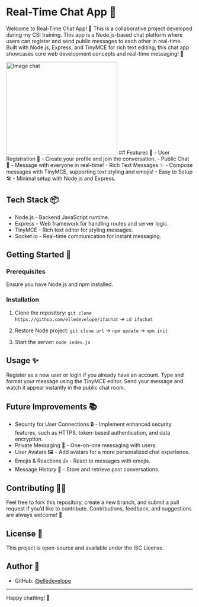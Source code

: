  # Real-Time Chat App 💬
Welcome to Real-Time Chat App! 🎉 This is a collaborative project developed during my CSI training. This app is a Node.js-based chat platform where users can register and send public messages to each other in real-time. Built with Node.js, Express, and TinyMCE for rich text editing, this chat app showcases core web development concepts and real-time messaging! 🚀

<img src="./assets/img/image-chat.png" alt="Image chat" width="300" height="250"> 
## Features 🌟
- User Registration 🔑 - Create your profile and join the conversation.
- Public Chat 💬 - Message with everyone in real-time!
- Rich Text Messages ✨ - Compose messages with TinyMCE, supporting text styling and emojis!
- Easy to Setup 🛠️ - Minimal setup with Node.js and Express.

## Tech Stack 📦
* Node.js - Backend JavaScript runtime.
* Express - Web framework for handling routes and server logic.
* TinyMCE - Rich text editor for styling messages.
* Socket.io - Real-time communication for instant messaging.


## Getting Started 🚀

### Prerequisites
Ensure you have Node.js and npm installed.

### Installation

1. Clone the repository:
`` git clone https://github.com/elledevelope/ifachat `` ->  ``cd ifachat`` 

2. Restore Node project:
`git clone url` -> `npm update` -> `npm init`

3. Start the server:
`node index.js`


## Usage ✨
Register as a new user or login if you already have an account.
Type and format your message using the TinyMCE editor.
Send your message and watch it appear instantly in the public chat room.

## Future Improvements 📚
* Security for User Connections 🔒 - Implement enhanced security features, such as HTTPS, token-based authentication, and data encryption.
* Private Messaging 🤫 - One-on-one messaging with users.
* User Avatars 🖼️ - Add avatars for a more personalized chat experience.
* Emojis & Reactions 👍 - React to messages with emojis.
* Message History 📜 - Store and retrieve past conversations.


## Contributing 👨‍💻
Feel free to fork this repository, create a new branch, and submit a pull request if you’d like to contribute. Contributions, feedback, and suggestions are always welcome! 🌟

## License 📜
This project is open-source and available under the ISC License.

## Author 👤

- GitHub: [@elledevelope](https://github.com/elledevelope)
__________________________

Happy chatting! 🎉

